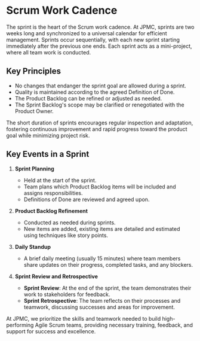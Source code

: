 # Scrum Work Cadence

The sprint is the heart of the Scrum work cadence. At JPMC, sprints are two weeks long and synchronized to a universal calendar for efficient management. Sprints occur sequentially, with each new sprint starting immediately after the previous one ends. Each sprint acts as a mini-project, where all team work is conducted. 

## Key Principles
- No changes that endanger the sprint goal are allowed during a sprint.
- Quality is maintained according to the agreed Definition of Done.
- The Product Backlog can be refined or adjusted as needed.
- The Sprint Backlog's scope may be clarified or renegotiated with the Product Owner.

The short duration of sprints encourages regular inspection and adaptation, fostering continuous improvement and rapid progress toward the product goal while minimizing project risk.

## Key Events in a Sprint
1. **Sprint Planning**
   - Held at the start of the sprint.
   - Team plans which Product Backlog items will be included and assigns responsibilities.
   - Definitions of Done are reviewed and agreed upon.

2. **Product Backlog Refinement**
   - Conducted as needed during sprints.
   - New items are added, existing items are detailed and estimated using techniques like story points.

3. **Daily Standup**
   - A brief daily meeting (usually 15 minutes) where team members share updates on their progress, completed tasks, and any blockers.

4. **Sprint Review and Retrospective**
   - **Sprint Review**: At the end of the sprint, the team demonstrates their work to stakeholders for feedback.
   - **Sprint Retrospective**: The team reflects on their processes and teamwork, discussing successes and areas for improvement.

At JPMC, we prioritize the skills and teamwork needed to build high-performing Agile Scrum teams, providing necessary training, feedback, and support for success and excellence.
